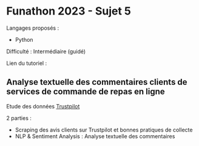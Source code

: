# Funathon 2023 - Sujet 5

Langages proposés :
- Python

Difficulté : Intermédiaire (guidé)

Lien du tutoriel : 

## Analyse textuelle des commentaires clients de services de commande de repas en ligne

Etude des données [Trustpilot](https://fr.trustpilot.com/categories/takeaway)

2 parties :
- Scraping des avis clients sur Trustpilot et bonnes pratiques de collecte
- NLP & Sentiment Analysis : Analyse textuelle des commentaires
